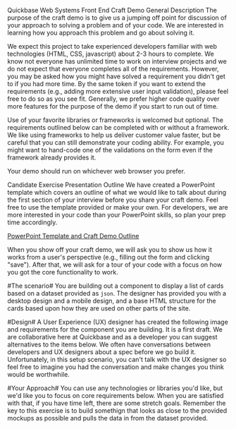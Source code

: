 Quickbase Web Systems Front End Craft Demo
General Description
The purpose of the craft demo is to give us a jumping off point for discussion of your approach to solving a problem and of your code. We are interested in learning how you approach this problem and go about solving it.

We expect this project to take experienced developers familiar with web technologies (HTML, CSS, javascript) about 2-3 hours to complete. We know not everyone has unlimited time to work on interview projects and we do not expect that everyone completes all of the requirements. However, you may be asked how you might have solved a requirement you didn't get to if you had more time. By the same token if you want to extend the requirements (e.g., adding more extensive user input validation), please feel free to do so as you see fit. Generally, we prefer higher code quality over more features for the purpose of the demo if you start to run out of time.

Use of your favorite libraries or frameworks is welcomed but optional. The requirements outlined below can be completed with or without a framework. We like using frameworks to help us deliver customer value faster, but be careful that you can still demonstrate your coding ability. For example, you might want to hand-code one of the validations on the form even if the framework already provides it.

Your demo should run on whichever web browser you prefer.

Candidate Exercise Presentation Outline
We have created a PowerPoint template which covers an outline of what we would like to talk about during the first section of your interview before you share your craft demo. Feel free to use the template provided or make your own. For developers, we are more interested in your code than your PowerPoint skills, so plan your prep time accordingly.

[PowerPoint Template and Craft Demo Outline](https://github.com/QuickBase/interview-demos/blob/master/websystmes/Quickbase_CandidateExercise_PresentationTemplate.pptx)

When you show off your craft demo, we will ask you to show us how it works from a user's perspective (e.g., filling out the form and clicking "save"). After that, we will ask for a tour of your code with a focus on how you got the core functionality to work.

#The scenario#
You are building out a component to display a list of cards based on a dataset provided as `json`. The designer has provided you with a desktop design and a mobile design, and a base HTML structure for the cards based upon how they are used on other parts of the site. 

#Design#
A User Experience (UX) designer has created the following image and requirements for the component you are building. It is a first draft. We are collaborative here at Quickbase and as a developer you can suggest alternatives to the items below. We often have conversations between developers and UX designers about a spec before we go build it. Unfortunately, in this setup scenario, you can't talk with the UX designer so feel free to imagine you had the conversation and make changes you think would be worthwhile.

#Your Approach#
You can use any technologies or libraries you'd like, but we'd like you to focus on core requirements below. When you are satisfied with that, if you have time left, there are some stretch goals. Remember the key to this exercise is to build somethign that looks as close to the provided mockups as possible and pulls the data in from the dataset provided.